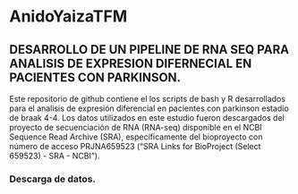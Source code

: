 # AnidoYaizaTFM
## DESARROLLO DE UN PIPELINE DE RNA SEQ PARA ANALISIS DE EXPRESION DIFERNECIAL EN PACIENTES CON PARKINSON.
Este repositorio de github contiene el los scripts de bash y R desarrollados para el analisis de expresión diferencial en pacientes con parkinson estadío de braak 4-4. Los datos utilizados en este estudio fueron descargados del proyecto de secuenciación de RNA (RNA-seq) disponible en el NCBI Sequence Read Archive (SRA), específicamente del bioproyecto con número de acceso PRJNA659523 (“SRA Links for BioProject (Select 659523) - SRA - NCBI”). 

### Descarga de datos. 
